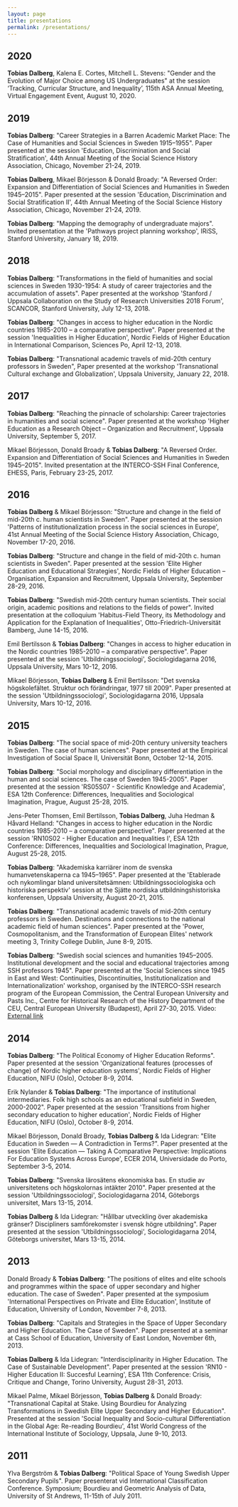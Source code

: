 ```yaml
---
layout: page
title: presentations
permalink: /presentations/
---
```


## 2020

**Tobias Dalberg**, Kalena E. Cortes, Mitchell L. Stevens: "Gender and the Evolution of Major Choice among US Undergraduates" at the session ‘Tracking, Curricular Structure, and Inequality’, 115th ASA Annual Meeting, Virtual Engagement Event, August 10, 2020.

## 2019

**Tobias Dalberg**: "Career Strategies in a Barren Academic Market Place: The Case of Humanities and Social Sciences in Sweden 1915–1955". Paper presented at the session 'Education, Discrimination and Social Stratification', 44th Annual Meeting of the Social Science History Association, Chicago, November 21-24, 2019.

**Tobias Dalberg**, Mikael Börjesson & Donald Broady: "A Reversed Order: Expansion and Differentiation of Social Sciences and Humanities in Sweden 1945–2015". Paper presented at the session 'Education, Discrimination and Social Stratification II', 44th Annual Meeting of the Social Science History Association, Chicago, November 21-24, 2019.

**Tobias Dalberg**: "Mapping the demography of undergraduate majors". Invited presentation at the 'Pathways project planning workshop', IRiSS, Stanford University, January 18, 2019.

## 2018

**Tobias Dalberg**: "Transformations in the field of humanities and social sciences in Sweden 1930-1954: A study of career trajectories and the accumulation of assets". Paper presented at the workshop 'Stanford / Uppsala Collaboration on the Study of Research Universities 2018 Forum', SCANCOR, Stanford University, July 12-13, 2018.

**Tobias Dalberg**: "Changes in access to higher education in the Nordic countries 1985-2010 – a comparative perspective". Paper presented at the session 'Inequalities in Higher Education', Nordic Fields of Higher Education in International Comparison, Sciences Po, April 12-13, 2018.

**Tobias Dalberg**: "Transnational academic travels of mid-20th century professors in Sweden", Paper presented at the workshop 'Transnational Cultural exchange and Globalization', Uppsala University, January 22, 2018.

## 2017

**Tobias Dalberg**: "Reaching the pinnacle of scholarship: Career trajectories in humanities and social science". Paper presented at the workshop 'Higher Education as a Research Object – Organization and Recruitment', Uppsala University, September 5, 2017.

Mikael Börjesson, Donald Broady & **Tobias Dalberg**: "A Reversed Order. Expansion and Differentiation of Social Sciences and Humanities in Sweden 1945–2015". Invited presentation at the INTERCO-SSH Final Conference, EHESS, Paris, February 23-25, 2017.

## 2016

**Tobias Dalberg** & Mikael Börjesson: "Structure and change in the field of mid-20th c. human scientists in Sweden". Paper presented at the session 'Patterns of institutionalization process in the social sciences in Europe', 41st Annual Meeting of the Social Science History Association, Chicago, November 17-20, 2016.

**Tobias Dalberg**: "Structure and change in the field of mid-20th c. human scientists in Sweden". Paper presented at the session 'Elite Higher Education and Educational Strategies', Nordic Fields of Higher Education – Organisation, Expansion and Recruitment, Uppsala University, September 28-29, 2016.

**Tobias Dalberg**: "Swedish mid-20th century human scientists. Their social origin, academic positions and relations to the fields of power". Invited presentation at the colloquium 'Habitus-Field Theory, its Methodology and Application for the Explanation of Inequalities', Otto-Friedrich-Universität Bamberg, June 14-15, 2016.

Emil Bertilsson & **Tobias Dalberg**: "Changes in access to higher education in the Nordic countries 1985-2010 – a comparative perspective". Paper presented at the session 'Utbildningssociologi', Sociologidagarna 2016, Uppsala University, Mars 10-12, 2016.

Mikael Börjesson, **Tobias Dalberg** & Emil Bertilsson: "Det svenska högskolefältet. Struktur och förändringar, 1977 till 2009". Paper presented at the session 'Utbildningssociologi', Sociologidagarna 2016, Uppsala University, Mars 10-12, 2016.

## 2015

**Tobias Dalberg**: "The social space of mid-20th century university teachers in Sweden. The case of human sciences". Paper presented at the Empirical Investigation of Social Space II, Universität Bonn, October 12-14, 2015.

**Tobias Dalberg**: "Social morphology and disciplinary differentiation in the human and social sciences. The case of Sweden 1945-2005". Paper presented at the session 'RS05S07 - Scientific Knowledge and Academia', ESA 12th Conference: Differences, Inequalities and Sociological Imagination, Prague, August 25-28, 2015.

Jens-Peter Thomsen, Emil Bertilsson, **Tobias Dalberg**, Juha Hedman & Håvard Helland: "Changes in access to higher education in the Nordic countries 1985-2010 – a comparative perspective". Paper presented at the session 'RN10S02 - Higher Education and Inequalities I', ESA 12th Conference: Differences, Inequalities and Sociological Imagination, Prague, August 25-28, 2015.

**Tobias Dalberg**: "Akademiska karriärer inom de svenska humanvetenskaperna ca 1945–1965". Paper presented at the 'Etablerade och nykomlingar bland universitetsämnen: Utbildningssociologiska och historiska perspektiv' session at the Sjätte nordiska utbildningshistoriska konferensen, Uppsala University, August 20-21, 2015.

**Tobias Dalberg**: "Transnational academic travels of mid-20th century professors in Sweden. Destinations and connections to the national academic field of human sciences". Paper presented at the 'Power, Cosmopolitanism, and the Transformation of European Elites' network meeting 3, Trinity College Dublin, June 8-9, 2015.

**Tobias Dalberg**: "Swedish social sciences and humanities 1945–2005. Institutional development and the social and educational trajectories among SSH professors 1945". Paper presented at the 'Social Sciences since 1945 in East and West: Continuities, Discontinuities, Institutionalization and Internationalization' workshop, organised by the INTERCO-SSH research program of the European Commission, the Central European University and Pasts Inc., Centre for Historical Research of the History Department of the CEU, Central European University (Budapest), April 27-30, 2015. 
Video: [External link](https://youtu.be/eyJxDeMSNyg?t=1840)

## 2014

**Tobias Dalberg**: "The Political Economy of Higher Education Reforms". Paper presented at the session 'Organizational features (processes of change) of Nordic higher education systems', Nordic Fields of Higher Education, NIFU (Oslo), October 8-9, 2014.

Erik Nylander & **Tobias Dalberg**: "The importance of institutional intermediaries. Folk high schools as an educational subfield in Sweden, 2000-2002". Paper presented at the session 'Transitions from higher secondary education to higher education', Nordic Fields of Higher Education, NIFU (Oslo), October 8-9, 2014.

Mikael Börjesson, Donald Broady, **Tobias Dalberg** & Ida Lidegran: "Elite Education in Sweden — A Contradiction in Terms?". Paper presented at the session 'Elite Education — Taking A Comparative Perspective: Implications For Education Systems Across Europe', ECER 2014, Universidade do Porto, September 3-5, 2014.

**Tobias Dalberg**: "Svenska lärosätens ekonomiska bas. En studie av universitetens och högskolornas intäkter 2010". Paper presented at the session 'Utbildningssociologi', Sociologidagarna 2014, Göteborgs universitet, Mars 13-15, 2014.

**Tobias Dalberg** & Ida Lidegran: "Hållbar utveckling över akademiska gränser? Discipliners samförekomster i svensk högre utbildning". Paper presented at the session 'Utbildningssociologi', Sociologidagarna 2014, Göteborgs universitet, Mars 13-15, 2014.

## 2013

Donald Broady & **Tobias Dalberg**: "The positions of elites and elite schools and programmes within the space of upper secondary and higher education. The case of Sweden". Paper presented at the symposium 'International Perspectives on Private and Elite Education', Institute of Education, University of London, November 7-8, 2013.

**Tobias Dalberg**: "Capitals and Strategies in the Space of Upper Secondary and Higher Education. The Case of Sweden". Paper presented at a seminar at Cass School of Education, University of East London, November 6th, 2013.

**Tobias Dalberg** & Ida Lidegran: "Interdisciplinarity in Higher Education. The Case of Sustainable Development". Paper presented at the session 'RN10 - Higher Education II: Succesful Learning', ESA 11th Conference: Crisis, Critique and Change, Torino University, August 28-31, 2013.

Mikael Palme, Mikael Börjesson, **Tobias Dalberg** & Donald Broady: "Transnational Capital at Stake. Using Bourdieu for Analyzing Transformations in Swedish Elite Upper Secondary and Higher Education". Presented at the session 'Social Inequality and Socio-cultural Differentiation in the Global Age: Re-reading Bourdieu', 41st World Congress of the International Institute of Sociology, Uppsala, June 9-10, 2013.

## 2011

Ylva Bergström & **Tobias Dalberg**: "Political Space of Young Swedish Upper Secondary Pupils". Paper presenterat vid International Classification Conference. Symposium; Bourdieu and Geometric Analysis of Data, University of St Andrews, 11-15th of July 2011.
